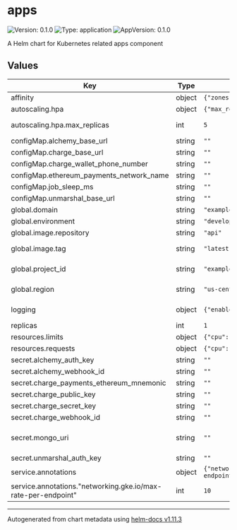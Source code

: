 # apps

![Version: 0.1.0](https://img.shields.io/badge/Version-0.1.0-informational?style=flat-square) ![Type: application](https://img.shields.io/badge/Type-application-informational?style=flat-square) ![AppVersion: 0.1.0](https://img.shields.io/badge/AppVersion-0.1.0-informational?style=flat-square)

A Helm chart for Kubernetes related apps component

## Values

| Key | Type | Default | Description |
|-----|------|---------|-------------|
| affinity | object | `{"zones":["a"]}` | Affinity (available region zones) |
| autoscaling.hpa | object | `{"max_replicas":5}` | Horizontal Pod Autoscaler |
| autoscaling.hpa.max_replicas | int | `5` | Horizontal Pod Autoscaler - Maximum number of replicas, minimal number is `replicas` value |
| configMap.alchemy_base_url | string | `""` | Alchemy - Base URL |
| configMap.charge_base_url | string | `""` | Charge - Base URL |
| configMap.charge_wallet_phone_number | string | `""` | Charge - Wallet phone number |
| configMap.ethereum_payments_network_name | string | `""` | Ethereum - Payments network name |
| configMap.job_sleep_ms | string | `""` | Job sleep (ms) |
| configMap.unmarshal_base_url | string | `""` | Unmarshal - Base URL |
| global.domain | string | `"example.com"` | DNS domain (used for `HTTPRoute` resource) |
| global.environment | string | `"development"` | Kubernetes label `environment`` |
| global.image.repository | string | `"api"` | Repository ID |
| global.image.tag | string | `"latest"` | Tag; overrides the image tag whose default is the chart appVersion. |
| global.project_id | string | `"example-12345"` | Google Cloud - Project ID (used for `Deployment` resource, `container.image` section) |
| global.region | string | `"us-central1"` | Google Cloud - Region (used for `Deployment` resource, `container.image` section) |
| logging | object | `{"enabled":true,"sampleRate":1000000}` | Logging - enabled (`true` or `false`), sampleRate (from 0 to 500000 / 1000000) |
| replicas | int | `1` | Replicas |
| resources.limits | object | `{"cpu":"500m","memory":"1Gi"}` | Resources - Limits |
| resources.requests | object | `{"cpu":"500m","memory":"1Gi"}` | Resources - Requests |
| secret.alchemy_auth_key | string | `""` | Alchemy - Auth key |
| secret.alchemy_webhook_id | string | `""` | Alchemy - Webhook ID |
| secret.charge_payments_ethereum_mnemonic | string | `""` | Charge - Payments Ethereum mnemonic |
| secret.charge_public_key | string | `""` | Charge - Public key |
| secret.charge_secret_key | string | `""` | Charge - Secret key |
| secret.charge_webhook_id | string | `""` | Charge - Webhook ID |
| secret.mongo_uri | string | `""` | MongoDB Atlas URI (mongodb://username:password@hostname:port/database?params) |
| secret.unmarshal_auth_key | string | `""` | Unmarshal - Auth key |
| service.annotations | object | `{"networking.gke.io/max-rate-per-endpoint":10}` | Service - Annotations |
| service.annotations."networking.gke.io/max-rate-per-endpoint" | int | `10` | Service - Annotations - RPS per pod |

----------------------------------------------
Autogenerated from chart metadata using [helm-docs v1.11.3](https://github.com/norwoodj/helm-docs/releases/v1.11.3)
